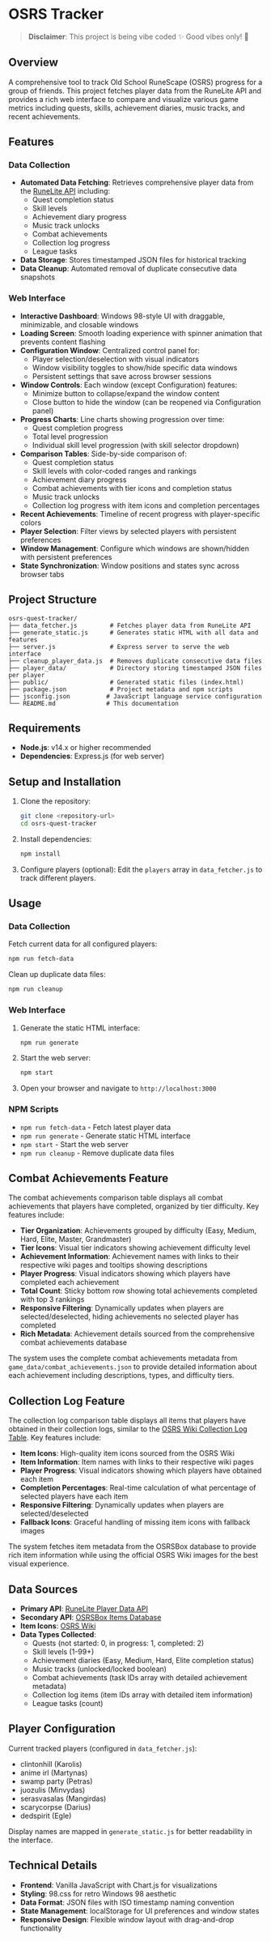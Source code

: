 # OSRS Tracker

> **Disclaimer**: This project is being vibe coded ✨ Good vibes only! 🌟

## Overview

A comprehensive tool to track Old School RuneScape (OSRS) progress for a group of friends. This project fetches player data from the RuneLite API and provides a rich web interface to compare and visualize various game metrics including quests, skills, achievement diaries, music tracks, and recent achievements.

## Features

### Data Collection
- **Automated Data Fetching**: Retrieves comprehensive player data from the [RuneLite API](https://sync.runescape.wiki/) including:
  - Quest completion status
  - Skill levels
  - Achievement diary progress
  - Music track unlocks
  - Combat achievements
  - Collection log progress
  - League tasks
- **Data Storage**: Stores timestamped JSON files for historical tracking
- **Data Cleanup**: Automated removal of duplicate consecutive data snapshots

### Web Interface
- **Interactive Dashboard**: Windows 98-style UI with draggable, minimizable, and closable windows
- **Loading Screen**: Smooth loading experience with spinner animation that prevents content flashing
- **Configuration Window**: Centralized control panel for:
  - Player selection/deselection with visual indicators
  - Window visibility toggles to show/hide specific data windows
  - Persistent settings that save across browser sessions
- **Window Controls**: Each window (except Configuration) features:
  - Minimize button to collapse/expand the window content
  - Close button to hide the window (can be reopened via Configuration panel)
- **Progress Charts**: Line charts showing progression over time:
  - Quest completion progress
  - Total level progression
  - Individual skill level progression (with skill selector dropdown)
- **Comparison Tables**: Side-by-side comparison of:
  - Quest completion status
  - Skill levels with color-coded ranges and rankings
  - Achievement diary progress
  - Combat achievements with tier icons and completion status
  - Music track unlocks
  - Collection log progress with item icons and completion percentages
- **Recent Achievements**: Timeline of recent progress with player-specific colors
- **Player Selection**: Filter views by selected players with persistent preferences
- **Window Management**: Configure which windows are shown/hidden with persistent preferences
- **State Synchronization**: Window positions and states sync across browser tabs

## Project Structure

```
osrs-quest-tracker/
├── data_fetcher.js         # Fetches player data from RuneLite API
├── generate_static.js      # Generates static HTML with all data and features
├── server.js               # Express server to serve the web interface
├── cleanup_player_data.js  # Removes duplicate consecutive data files
├── player_data/            # Directory storing timestamped JSON files per player
├── public/                 # Generated static files (index.html)
├── package.json            # Project metadata and npm scripts
├── jsconfig.json          # JavaScript language service configuration
└── README.md              # This documentation
```

## Requirements

- **Node.js**: v14.x or higher recommended
- **Dependencies**: Express.js (for web server)

## Setup and Installation

1. Clone the repository:
   ```bash
   git clone <repository-url>
   cd osrs-quest-tracker
   ```

2. Install dependencies:
   ```bash
   npm install
   ```

3. Configure players (optional):
   Edit the `players` array in `data_fetcher.js` to track different players.

## Usage

### Data Collection

Fetch current data for all configured players:
```bash
npm run fetch-data
```

Clean up duplicate data files:
```bash
npm run cleanup
```

### Web Interface

1. Generate the static HTML interface:
   ```bash
   npm run generate
   ```

2. Start the web server:
   ```bash
   npm start
   ```

3. Open your browser and navigate to `http://localhost:3000`

### NPM Scripts

- `npm run fetch-data` - Fetch latest player data
- `npm run generate` - Generate static HTML interface
- `npm start` - Start the web server
- `npm run cleanup` - Remove duplicate data files

## Combat Achievements Feature

The combat achievements comparison table displays all combat achievements that players have completed, organized by tier difficulty. Key features include:

- **Tier Organization**: Achievements grouped by difficulty (Easy, Medium, Hard, Elite, Master, Grandmaster)
- **Tier Icons**: Visual tier indicators showing achievement difficulty level
- **Achievement Information**: Achievement names with links to their respective wiki pages and tooltips showing descriptions
- **Player Progress**: Visual indicators showing which players have completed each achievement
- **Total Count**: Sticky bottom row showing total achievements completed with top 3 rankings
- **Responsive Filtering**: Dynamically updates when players are selected/deselected, hiding achievements no selected player has completed
- **Rich Metadata**: Achievement details sourced from the comprehensive combat achievements database

The system uses the complete combat achievements metadata from `game_data/combat_achievements.json` to provide detailed information about each achievement including descriptions, types, and difficulty tiers.

## Collection Log Feature

The collection log comparison table displays all items that players have obtained in their collection logs, similar to the [OSRS Wiki Collection Log Table](https://oldschool.runescape.wiki/w/Collection_log/Table). Key features include:

- **Item Icons**: High-quality item icons sourced from the OSRS Wiki
- **Item Information**: Item names with links to their respective wiki pages
- **Player Progress**: Visual indicators showing which players have obtained each item
- **Completion Percentages**: Real-time calculation of what percentage of selected players have each item
- **Responsive Filtering**: Dynamically updates when players are selected/deselected
- **Fallback Icons**: Graceful handling of missing item icons with fallback images

The system fetches item metadata from the OSRSBox database to provide rich item information while using the official OSRS Wiki images for the best visual experience.

## Data Sources

- **Primary API**: [RuneLite Player Data API](https://sync.runescape.wiki/runelite/player/{username}/STANDARD)
- **Secondary API**: [OSRSBox Items Database](https://www.osrsbox.com/osrsbox-db/items-summary.json)
- **Item Icons**: [OSRS Wiki](https://oldschool.runescape.wiki/)
- **Data Types Collected**:
  - Quests (not started: 0, in progress: 1, completed: 2)
  - Skill levels (1-99+)
  - Achievement diaries (Easy, Medium, Hard, Elite completion status)
  - Music tracks (unlocked/locked boolean)
  - Combat achievements (task IDs array with detailed achievement metadata)
  - Collection log items (item IDs array with detailed item information)
  - League tasks (count)

## Player Configuration

Current tracked players (configured in `data_fetcher.js`):
- clintonhill (Karolis)
- anime irl (Martynas) 
- swamp party (Petras)
- juozulis (Minvydas)
- serasvasalas (Mangirdas)
- scarycorpse (Darius)
- dedspirit (Egle)

Display names are mapped in `generate_static.js` for better readability in the interface.

## Technical Details

- **Frontend**: Vanilla JavaScript with Chart.js for visualizations
- **Styling**: 98.css for retro Windows 98 aesthetic
- **Data Format**: JSON files with ISO timestamp naming convention
- **State Management**: localStorage for UI preferences and window states
- **Responsive Design**: Flexible window layout with drag-and-drop functionality
